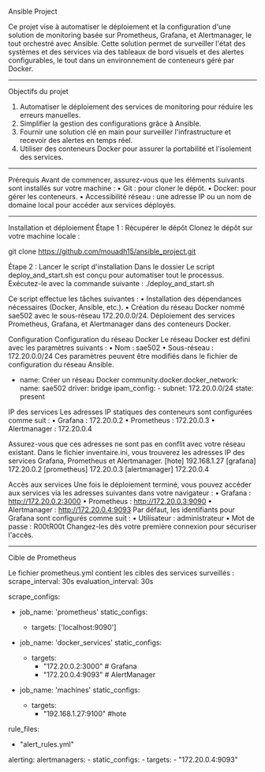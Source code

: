 Ansible Project

Ce projet vise à automatiser le déploiement et la configuration d'une solution de monitoring basée sur Prometheus, Grafana, et Alertmanager, le tout orchestré avec Ansible. Cette solution permet de surveiller l'état des systèmes et des services via des tableaux de bord visuels et des alertes configurables, le tout dans un environnement de conteneurs géré par Docker.
________________________________________
Objectifs du projet
1.	Automatiser le déploiement des services de monitoring pour réduire les erreurs manuelles.
2.	Simplifier la gestion des configurations grâce à Ansible.
3.	Fournir une solution clé en main pour surveiller l'infrastructure et recevoir des alertes 
en temps réel.
4.	Utiliser des conteneurs Docker pour assurer la portabilité et l'isolement des services.
________________________________________
Prérequis
Avant de commencer, assurez-vous que les éléments suivants sont installés sur votre machine :
•	Git : pour cloner le dépôt.
•	Docker: pour gérer les conteneurs.
•	Accessibilité réseau : une adresse IP ou un nom de domaine local pour accéder aux services déployés.
________________________________________
Installation et déploiement
Étape 1 : Récupérer le dépôt
Clonez le dépôt sur votre machine locale :

git clone https://github.com/mouadh15/ansible_project.git

Étape 2 : Lancer le script d'installation
Dans le dossier 
Le script deploy_and_start.sh est conçu pour automatiser tout le processus. 
Exécutez-le avec la commande suivante :
./deploy_and_start.sh

Ce script effectue les tâches suivantes :
•	Installation des dépendances nécessaires (Docker, Ansible, etc.).
•	Création du réseau Docker nommé sae502 avec le sous-réseau 172.20.0.0/24.
Déploiement des services Prometheus, Grafana, et Alertmanager dans des conteneurs Docker.

Configuration
Configuration du réseau Docker
Le réseau Docker est défini avec les paramètres suivants :
•	Nom : sae502
•	Sous-réseau : 172.20.0.0/24
Ces paramètres peuvent être modifiés dans le fichier de configuration du réseau Ansible.

-  name: Créer un réseau Docker 
   community.docker.docker_network: 
        name: sae502 
        driver: bridge 
        ipam_config:
              - subnet: 172.20.0.0/24 
       state: present
   
IP des services
Les adresses IP statiques des conteneurs sont configurées comme suit :
•	Grafana : 172.20.0.2
•	Prometheus : 172.20.0.3
•	Alertmanager : 172.20.0.4

Assurez-vous que ces adresses ne sont pas en conflit avec votre réseau existant.
Dans le fichier inventaire.ini, vous trouverez les adresses IP des services Grafana, Prometheus et Alertmanager.
[hote] 
192.168.1.27
[grafana] 
172.20.0.2 
[prometheus] 
172.20.0.3 
[alertmanager] 
172.20.0.4 

Accès aux services
Une fois le déploiement terminé, vous pouvez accéder aux services via les adresses suivantes dans votre navigateur :
•	Grafana : http://172.20.0.2:3000
•	Prometheus : http://172.20.0.3:9090
•	Alertmanager : http://172.20.0.4:9093
Par défaut, les identifiants pour Grafana sont configurés comme suit :
•	Utilisateur : administrateur
•	Mot de passe : R00tR00t
Changez-les dès votre première connexion pour sécuriser l'accès.
________________________________________
Cible de Prometheus

Le fichier prometheus.yml contient les cibles des services surveillés :
scrape_interval: 30s
evaluation_interval: 30s

scrape_configs:
  - job_name: 'prometheus'
    static_configs:
      - targets: ['localhost:9090']

  - job_name: 'docker_services'
    static_configs:
      - targets:
          - "172.20.0.2:3000"  # Grafana
          - "172.20.0.4:9093"  # AlertManager

  - job_name: 'machines'
    static_configs:
      - targets:
          - "192.168.1.27:9100" #hote

rule_files:
  - "alert_rules.yml"

alerting:
  alertmanagers:
    - static_configs:
        - targets:
          - "172.20.0.4:9093"


